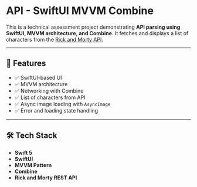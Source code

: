 # API - SwiftUI MVVM Combine

This is a technical assessment project demonstrating **API parsing using SwiftUI, MVVM architecture, and Combine**. It fetches and displays a list of characters from the [Rick and Morty API](https://rickandmortyapi.com/documentation).

---

## 🚀 Features

- ✅ SwiftUI-based UI
- ✅ MVVM architecture
- ✅ Networking with Combine
- ✅ List of characters from API
- ✅ Async image loading with `AsyncImage`
- ✅ Error and loading state handling
---

## 🛠️ Tech Stack

- **Swift 5**
- **SwiftUI**
- **MVVM Pattern**
- **Combine**
- **Rick and Morty REST API**


